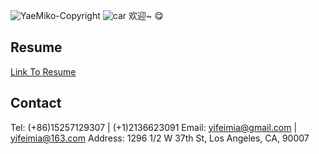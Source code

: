 ![YaeMiko-Copyright](https://github.com/MMMIU/mmmiu.github.io/assets/45010666/8c54303c-49f6-4ace-a273-330a2c0ba783)
![car](https://github.com/MMMIU/mmmiu.github.io/assets/45010666/042e2acf-319e-43ca-a38b-60e954ee19e7)
欢迎~ :yum:
## Resume ##
[Link To Resume](https://github.com/MMMIU/mmmiu.github.io/blob/main/_files/CV-YifeiMiao.pdf)
## Contact ##
Tel: (+86)15257129307 | (+1)2136623091
Email: yifeimia@gmail.com | yifeimia@163.com
Address: 1296 1/2 W 37th St, Los Angeles, CA, 90007



